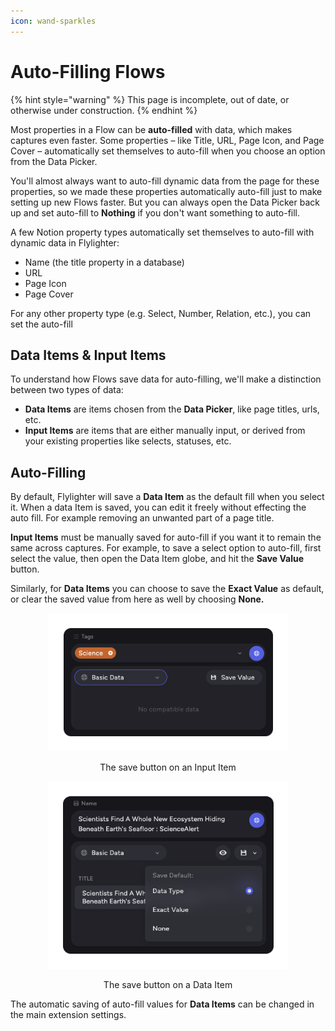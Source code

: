 ```yaml
---
icon: wand-sparkles
---
```


# Auto-Filling Flows



{% hint style="warning" %}
This page is incomplete, out of date, or otherwise under construction.
{% endhint %}

Most properties in a Flow can be **auto-filled** with data, which makes captures even faster. Some properties – like Title, URL, Page Icon, and Page Cover – automatically set themselves to auto-fill when you choose an option from the Data Picker.

You'll almost always want to auto-fill dynamic data from the page for these properties, so we made these properties automatically auto-fill just to make setting up new Flows faster. But you can always open the Data Picker back up and set auto-fill to **Nothing** if you don't want something to auto-fill.





A few Notion property types automatically set themselves to auto-fill with dynamic data in Flylighter:

* Name (the title property in a database)
* URL
* Page Icon
* Page Cover

For any other property type (e.g. Select, Number, Relation, etc.), you can set the auto-fill&#x20;

##

##

## Data Items & Input Items

To understand how Flows save data for auto-filling, we'll make a distinction between two types of data:

* **Data Items** are items chosen from the **Data Picker**, like page titles, urls, etc.
* **Input Items** are items that are either manually input, or derived from your existing properties like selects, statuses, etc.

## Auto-Filling

By default, Flylighter will save a **Data Item** as the default fill when you select it. When a data Item is saved, you can edit it freely without effecting the auto fill. For example removing an unwanted part of a page title.

**Input Items** must be manually saved for auto-fill if you want it to remain the same across captures. For example, to save a select option to auto-fill, first select the value, then open the Data Item globe, and hit the **Save Value** button.

Similarly, for **Data Items** you can choose to save the **Exact Value** as default, or clear the saved value from here as well by choosing **None.**

<div align="center" data-full-width="false"><figure><img src="../.gitbook/assets/Frame 67.png" alt="" width="383"><figcaption><p>The save button on an Input Item</p></figcaption></figure> <figure><img src="../.gitbook/assets/Frame 68.png" alt="" width="385"><figcaption><p>The save button on a Data Item</p></figcaption></figure></div>

The automatic saving of auto-fill values for **Data Items** can be changed in the main extension settings.
